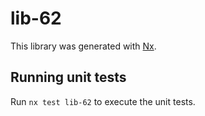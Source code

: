 # lib-62

This library was generated with [Nx](https://nx.dev).

## Running unit tests

Run `nx test lib-62` to execute the unit tests.
